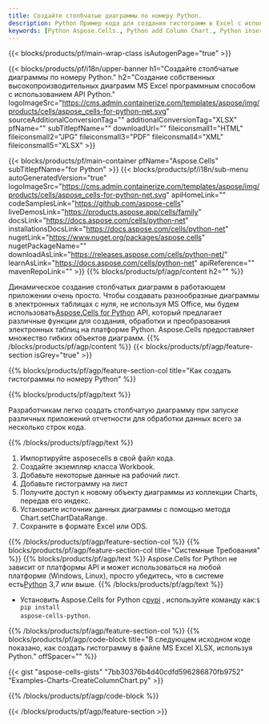 ```yaml
---
title: Создайте столбчатые диаграммы по номеру Python.
description: Python Пример кода для создания гистограмм в Excel с использованием библиотеки Python. Используйте этот код для создания гистограммы в MS Excel в приложении на основе Python.
keywords: [Python Aspose.Cells., Python add Column Chart., Python insert Column Chart., Python create Column Chart]
---
```

{{< blocks/products/pf/main-wrap-class isAutogenPage="true" >}}

{{< blocks/products/pf/i18n/upper-banner h1="Создайте столбчатые диаграммы по номеру Python." h2="Создание собственных высокопроизводительных диаграмм MS Excel программным способом с использованием API Python." logoImageSrc="https://cms.admin.containerize.com/templates/aspose/img/products/cells/aspose_cells-for-python-net.svg" sourceAdditionalConversionTag="" additionalConversionTag="XLSX" pfName="" subTitlepfName="" downloadUrl="" fileiconsmall1="HTML" fileiconsmall2="JPG" fileiconsmall3="PDF" fileiconsmall4="XML" fileiconsmall5="XLSX" >}}

{{< blocks/products/pf/main-container pfName="Aspose.Cells" subTitlepfName="for Python" >}}
{{< blocks/products/pf/i18n/sub-menu autoGeneratedVersion="true" logoImageSrc="https://cms.admin.containerize.com/templates/aspose/img/products/cells/aspose_cells-for-python-net.svg" apiHomeLink="" codeSamplesLink="https://github.com/aspose-cells" liveDemosLink="https://products.aspose.app/cells/family" docsLink="https://docs.aspose.com/cells/python-net" installationsDocsLink="https://docs.aspose.com/cells/python-net" nugetLink="https://www.nuget.org/packages/aspose.cells" nugetPackageName="" downloadAsLink="https://releases.aspose.com/cells/python-net/" learnAsLink="https://docs.aspose.com/cells/python-net" apiReference="" mavenRepoLink="" >}}
{{% blocks/products/pf/agp/content h2="" %}}

 Динамическое создание столбчатых диаграмм в работающем приложении очень просто. Чтобы создавать разнообразные диаграммы в электронных таблицах с нуля, не используя MS Office, мы будем использовать[Aspose.Cells for Python](https://pypi.org/project/aspose-cells-python) API, который предлагает различные функции для создания, обработки и преобразования электронных таблиц на платформе Python. Aspose.Cells предоставляет множество гибких объектов диаграмм.
{{% /blocks/products/pf/agp/content %}}
{{< blocks/products/pf/agp/feature-section isGrey="true" >}}

{{% blocks/products/pf/agp/feature-section-col title="Как создать гистограммы по номеру Python" %}}

{{% blocks/products/pf/agp/text %}}

Разработчикам легко создать столбчатую диаграмму при запуске различных приложений отчетности для обработки данных всего за несколько строк кода.

{{% /blocks/products/pf/agp/text %}}

1. Импортируйте asposecells в свой файл кода.
1. Создайте экземпляр класса Workbook.
1. Добавьте некоторые данные на рабочий лист.
1. Добавьте гистограмму на лист
1. Получите доступ к новому объекту диаграммы из коллекции Charts, передав его индекс.
1. Установите источник данных диаграммы с помощью метода Chart.setChartDataRange.
1. Сохраните в формате Excel или ODS.

{{% /blocks/products/pf/agp/feature-section-col %}}
{{% blocks/products/pf/agp/feature-section-col title="Системные Требования" %}}
{{% blocks/products/pf/agp/text %}}
 Aspose.Cells for Python не зависит от платформы API и может использоваться на любой платформе (Windows, Linux), просто убедитесь, что в системе есть[Python](https://www.python.org/downloads/) 3,7 или выше.
{{% /blocks/products/pf/agp/text %}}

-  Установить Aspose.Cells for Python с<a href="https://pypi.org/project/aspose-cells-python/">pypi</a> , используйте команду как:<code>$ pip install aspose-cells-python</code>.

{{% /blocks/products/pf/agp/feature-section-col %}}
{{% blocks/products/pf/agp/code-block title="В следующем исходном коде показано, как создать гистограмму в файле MS Excel XLSX, используя Python." offSpacer="" %}}

{{< gist "aspose-cells-gists" "7bb30376b4d40cdfd596286870fb9752" "Examples-Charts-CreateColumnChart.py" >}}

{{% /blocks/products/pf/agp/code-block %}}

{{< /blocks/products/pf/agp/feature-section >}}

<!-- aboutfile Starts -->
